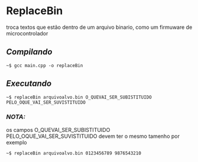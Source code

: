 # ReplaceBin
troca textos que estão dentro de um arquivo binario, como um firmuware de microcontrolador 

## *Compilando*
```
~$ gcc main.cpp -o replaceBin
```
## *Executando*
```
~$ replaceBin arquivoalvo.bin O_QUEVAI_SER_SUBISTITUIDO PELO_OQUE_VAI_SER_SUVISTITUIDO
```

### *NOTA:*
os campos O_QUEVAI_SER_SUBISTITUIDO PELO_OQUE_VAI_SER_SUVISTITUIDO devem ter o mesmo tamenho por exemplo

```
~$ replaceBin arquivoalvo.bin 0123456789 9876543210
```
